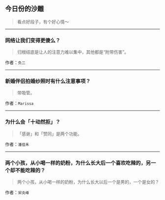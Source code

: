 ## 今日份的沙雕

> 看点好段子，有个好心情～


 
---

### 网络让我们变得更傻么？

> 归根结底是让人的注意力难以集中，其他都是“附带伤害”。


作者：`负二`

---

### 新婚伴侣拍婚纱照时有什么注意事项？

> 带吸管。


作者：`Marissa`

---

### 为什么会「十动然拒」？

> 「感谢」和「赞同」是两个功能。


作者：`潘佳禾`

---

### 两个小孩，从小喝一样的奶粉，为什么长大后一个喜欢吃辣的，另一个却不能吃辣的？

> 两个小孩，从小喝一样的奶粉，为什么长大以后一个是男的，一个是女的？


作者：`宋炎峰`